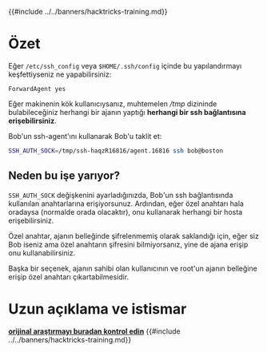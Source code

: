 {{#include ../../banners/hacktricks-training.md}}

# Özet

Eğer `/etc/ssh_config` veya `$HOME/.ssh/config` içinde bu yapılandırmayı keşfettiyseniz ne yapabilirsiniz:
```
ForwardAgent yes
```
Eğer makinenin kök kullanıcıysanız, muhtemelen _/tmp_ dizininde bulabileceğiniz herhangi bir ajanın yaptığı **herhangi bir ssh bağlantısına erişebilirsiniz**.

Bob'un ssh-agent'ını kullanarak Bob'u taklit et:
```bash
SSH_AUTH_SOCK=/tmp/ssh-haqzR16816/agent.16816 ssh bob@boston
```
## Neden bu işe yarıyor?

`SSH_AUTH_SOCK` değişkenini ayarladığınızda, Bob'un ssh bağlantısında kullanılan anahtarlarına erişiyorsunuz. Ardından, eğer özel anahtarı hala oradaysa (normalde orada olacaktır), onu kullanarak herhangi bir hosta erişebilirsiniz.

Özel anahtar, ajanın belleğinde şifrelenmemiş olarak saklandığı için, eğer siz Bob iseniz ama özel anahtarın şifresini bilmiyorsanız, yine de ajana erişip onu kullanabilirsiniz.

Başka bir seçenek, ajanın sahibi olan kullanıcının ve root'un ajanın belleğine erişip özel anahtarı çıkartabilmesidir.

# Uzun açıklama ve istismar

**[orijinal araştırmayı buradan kontrol edin](https://www.clockwork.com/insights/ssh-agent-hijacking/)**
{{#include ../../banners/hacktricks-training.md}}
